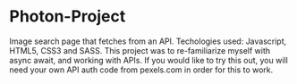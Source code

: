 # Photon-Project
Image search page that fetches from an API. Techologies used: Javascript, HTML5, CSS3 and SASS.
This project was to re-familiarize myself with async await, and working with APIs.
If you would like to try this out, you will need your own API auth code from pexels.com in order for this to work.
